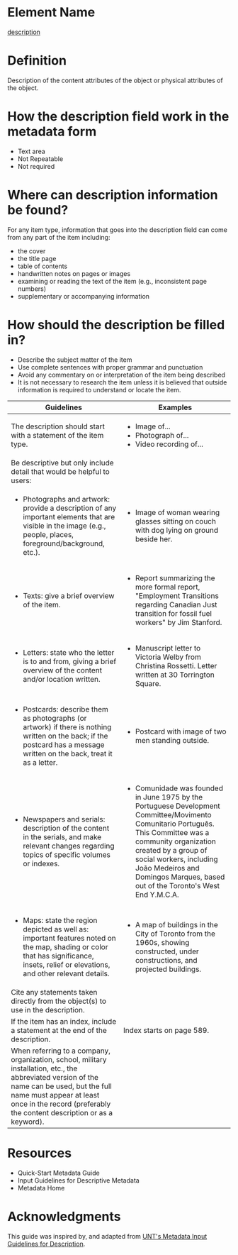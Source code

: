 # Element Name

[description](https://www.dublincore.org/specifications/dublin-core/dcmi-terms/#http://purl.org/dc/terms/description)

# Definition

Description of the content attributes of the object or physical attributes of the object.

# How the description field work in the metadata form

* Text area
* Not Repeatable
* Not required

# Where can description information be found?

For any item type, information that goes into the description field can come from any part of the item including:

* the cover
* the title page
* table of contents
* handwritten notes on pages or images
* examining or reading the text of the item (e.g., inconsistent page numbers)
* supplementary or accompanying information

# How should the description be filled in?

* Describe the subject matter of the item
* Use complete sentences with proper grammar and punctuation
* Avoid any commentary on or interpretation of the item being described
* It is not necessary to research the item unless it is believed that outside information is required to understand or locate the item.

| Guidelines | Examples |
| ---------- | -------- |
| The description should start with a statement of the item type. | <ul><li>Image of...</li><li>Photograph of...</li><li>Video recording of...</li></ul> |
| Be descriptive but only include detail that would be helpful to users: | |
| <ul><li>Photographs and artwork: provide a description of any important elements that are visible in the image (e.g., people, places, foreground/background, etc.).</li></ul> | <ul><li>Image of woman wearing glasses sitting on couch with dog lying on ground beside her.</li></ul> |
| <ul><li>Texts: give a brief overview of the item.</li></ul> | <ul><li>Report summarizing the more formal report, "Employment Transitions regarding Canadian Just transition for fossil fuel workers" by Jim Stanford.</li></ul> |
| <ul><li>Letters: state who the letter is to and from, giving a brief overview of the content and/or location written.</li></ul> | <ul><li>Manuscript letter to Victoria Welby from Christina Rossetti. Letter written at 30 Torrington Square.</li></ul> |
| <ul><li>Postcards: describe them as photographs (or artwork) if there is nothing written on the back; if the postcard has a message written on the back, treat it as a letter.</li></ul> | <ul><li>Postcard with image of two men standing outside.</li></ul> |
| <ul><li>Newspapers and serials: description of the content in the serials, and make relevant changes regarding topics of specific volumes or indexes.</li></ul> | <ul><li>Comunidade was founded in June 1975 by the Portuguese Development Committee/Movimento Comunitario Português. This Committee was a community organization created by a group of social workers, including João Medeiros and Domingos Marques, based out of the Toronto's West End Y.M.C.A.</li></ul> | 
| <ul><li>Maps: state the region depicted as well as: important features noted on the map, shading or color that has significance, insets, relief or elevations, and other relevant details.</li></ul> | <ul><li>A map of buildings in the City of Toronto from the 1960s, showing constructed, under constructions, and projected buildings.</li></ul> |
| Cite any statements taken directly from the object(s) to use in the description. | |
| If the item has an index, include a statement at the end of the description. | Index starts on page 589. |
| When referring to a company, organization, school, military installation, etc., the abbreviated version of the name can be used, but the full name must appear at least once in the record (preferably the content description or as a keyword). | |

# Resources

* Quick-Start Metadata Guide
* Input Guidelines for Descriptive Metadata
* Metadata Home

# Acknowledgments

This guide was inspired by, and adapted from [UNT's Metadata Input Guidelines for Description](https://library.unt.edu/digital-projects-unit/metadata/fields/description).
